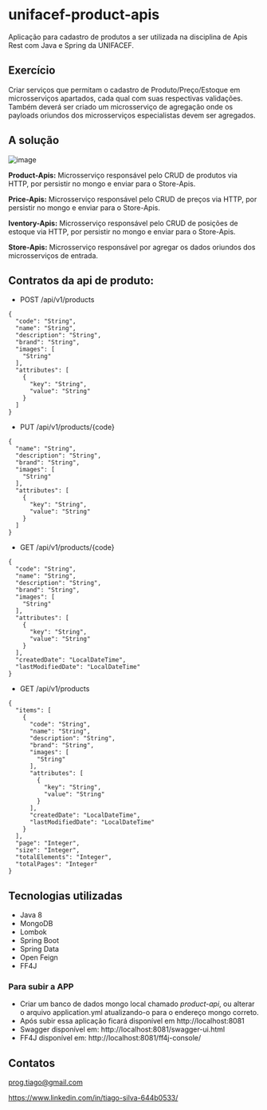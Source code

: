 # unifacef-product-apis

Aplicação para cadastro de produtos a ser utilizada na disciplina de Apis Rest com Java e Spring da UNIFACEF. 

## Exercício

Criar serviços que permitam o cadastro de Produto/Preço/Estoque em microsserviços apartados, cada qual com suas respectivas validações.
Também deverá ser criado um microsserviço de agregação onde os payloads oriundos dos microsserviços especialistas devem ser agregados.

## A solução

![image](https://user-images.githubusercontent.com/595044/144319403-2fe3b312-4a9d-4df8-9d21-e79558bb52f6.png)

**Product-Apis:** Microsserviço responsável pelo CRUD de produtos via HTTP, por persistir no mongo e enviar para o Store-Apis.

**Price-Apis:** Microsserviço responsável pelo CRUD de preços via HTTP, por persistir no mongo e enviar para o Store-Apis.

**Iventory-Apis:** Microsserviço responsável pelo CRUD de posições de estoque via HTTP, por persistir no mongo e enviar para o Store-Apis.

**Store-Apis:** Microsserviço responsável por agregar os dados oriundos dos microsserviços de entrada.

## Contratos da api de produto:

- POST /api/v1/products

```
{
  "code": "String",
  "name": "String",
  "description": "String",
  "brand": "String",
  "images": [
    "String"
  ],
  "attributes": [
    {
      "key": "String",
      "value": "String"
    }
  ]
}
```


- PUT /api/v1/products/{code}

```
{
  "name": "String",
  "description": "String",
  "brand": "String",
  "images": [
    "String"
  ],
  "attributes": [
    {
      "key": "String",
      "value": "String"
    }
  ]
}
```

- GET /api/v1/products/{code}

```
{
  "code": "String",
  "name": "String",
  "description": "String",
  "brand": "String",
  "images": [
    "String"
  ],
  "attributes": [
    {
      "key": "String",
      "value": "String"
    }
  ],
  "createdDate": "LocalDateTime",
  "lastModifiedDate": "LocalDateTime"
}
```

- GET /api/v1/products

```
{
  "items": [
    {
      "code": "String",
      "name": "String",
      "description": "String",
      "brand": "String",
      "images": [
        "String"
      ],
      "attributes": [
        {
          "key": "String",
          "value": "String"
        }
      ],
      "createdDate": "LocalDateTime",
      "lastModifiedDate": "LocalDateTime"
    }
  ],
  "page": "Integer",
  "size": "Integer",
  "totalElements": "Integer",
  "totalPages": "Integer"
}
```

## Tecnologias utilizadas

- Java 8
- MongoDB
- Lombok
- Spring Boot
- Spring Data
- Open Feign
- FF4J

### Para subir a APP

- Criar um banco de dados mongo local chamado *product-api*, ou alterar o arquivo application.yml atualizando-o para o endereço mongo correto.
- Após subir essa aplicação ficará disponível em http://localhost:8081
- Swagger disponível em: http://localhost:8081/swagger-ui.html
- FF4J disponível em: http://localhost:8081/ff4j-console/

## Contatos

prog.tiago@gmail.com

https://www.linkedin.com/in/tiago-silva-644b0533/



